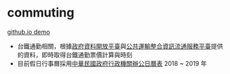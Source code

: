 # commuting

[github.io demo](https://danielhuang-030.github.io/commuting/)

- 台鐵通勤相關，根據[政府資料開放平臺](https://data.gov.tw/)與[公共運輸整合資訊流通服務平臺](http://ptx.transportdata.tw/PTX)提供的資料，即時取得台鐵通勤票價計算與時刻
- 目前假日行事曆採用[中華民國政府行政機關辦公日曆表](https://data.gov.tw/dataset/14718) 2018 ~ 2019 年
